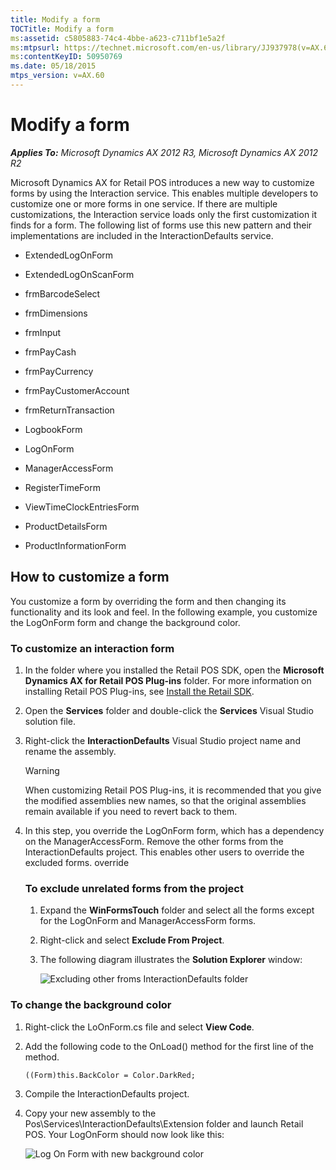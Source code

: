 ```yaml
---
title: Modify a form
TOCTitle: Modify a form
ms:assetid: c5805883-74c4-4bbe-a623-c711bf1e5a2f
ms:mtpsurl: https://technet.microsoft.com/en-us/library/JJ937978(v=AX.60)
ms:contentKeyID: 50950769
ms.date: 05/18/2015
mtps_version: v=AX.60
---
```


# Modify a form 


_**Applies To:** Microsoft Dynamics AX 2012 R3, Microsoft Dynamics AX 2012 R2_

Microsoft Dynamics AX for Retail POS introduces a new way to customize forms by using the Interaction service. This enables multiple developers to customize one or more forms in one service. If there are multiple customizations, the Interaction service loads only the first customization it finds for a form. The following list of forms use this new pattern and their implementations are included in the InteractionDefaults service.

  - ExtendedLogOnForm

  - ExtendedLogOnScanForm

  - frmBarcodeSelect

  - frmDimensions

  - frmInput

  - frmPayCash

  - frmPayCurrency

  - frmPayCustomerAccount

  - frmReturnTransaction

  - LogbookForm

  - LogOnForm

  - ManagerAccessForm

  - RegisterTimeForm

  - ViewTimeClockEntriesForm

  - ProductDetailsForm

  - ProductInformationForm

## How to customize a form

You customize a form by overriding the form and then changing its functionality and its look and feel. In the following example, you customize the LogOnForm form and change the background color.

### To customize an interaction form

1.  In the folder where you installed the Retail POS SDK, open the **Microsoft Dynamics AX for Retail POS Plug-ins** folder. For more information on installing Retail POS Plug-ins, see [Install the Retail SDK](install-retail-sdk-retail-pos-plug-ins.md).

2.  Open the **Services** folder and double-click the **Services** Visual Studio solution file.

3.  Right-click the **InteractionDefaults** Visual Studio project name and rename the assembly.
    

    > [!WARNING]
    > <P>When customizing Retail POS Plug-ins, it is recommended that you give the modified assemblies new names, so that the original assemblies remain available if you need to revert back to them.</P>



4.  In this step, you override the LogOnForm form, which has a dependency on the ManagerAccessForm. Remove the other forms from the InteractionDefaults project. This enables other users to override the excluded forms. override
    
    ### To exclude unrelated forms from the project
    
    1.  Expand the **WinFormsTouch** folder and select all the forms except for the LogOnForm and ManagerAccessForm forms.
    
    2.  Right-click and select **Exclude From Project**.
    
    3.  The following diagram illustrates the **Solution Explorer** window:
        
        ![Excluding other froms InteractionDefaults folder](images/JJ937978.RemoveOtherFormsFromInteractionDefaultsFolder(en-us,AX.60).png "Excluding other froms InteractionDefaults folder")

### To change the background color

1.  Right-click the LoOnForm.cs file and select **View Code**.

2.  Add the following code to the OnLoad() method for the first line of the method.
    
        ((Form)this.BackColor = Color.DarkRed;

3.  Compile the InteractionDefaults project.

4.  Copy your new assembly to the Pos\\Services\\InteractionDefaults\\Extension folder and launch Retail POS. Your LogOnForm should now look like this:
    
    ![Log On Form with new background color](images/JJ937978.LogonFormWithNewBackgroundColor(en-us,AX.60).png "Log On Form with new background color")

  


